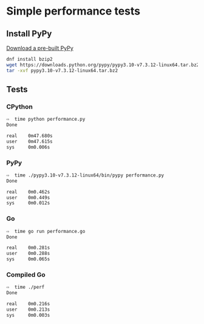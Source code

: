 # Simple performance tests

## Install PyPy

[Download a pre-built PyPy](https://doc.pypy.org/en/latest/install.html#download-a-pre-built-pypy)

```bash
dnf install bzip2
wget https://downloads.python.org/pypy/pypy3.10-v7.3.12-linux64.tar.bz2
tar -xvf pypy3.10-v7.3.12-linux64.tar.bz2
```

## Tests

### CPython

```bash
⇨  time python performance.py
Done

real	0m47.680s
user	0m47.615s
sys	    0m0.006s
```

### PyPy

```bash
⇨  time ./pypy3.10-v7.3.12-linux64/bin/pypy performance.py
Done

real	0m0.462s
user	0m0.449s
sys 	0m0.012s
```

### Go

```bash
⇨  time go run performance.go
Done

real	0m0.281s
user	0m0.288s
sys	    0m0.065s
```

### Compiled Go

```bash
⇨  time ./perf
Done

real	0m0.216s
user	0m0.213s
sys	    0m0.003s
```
